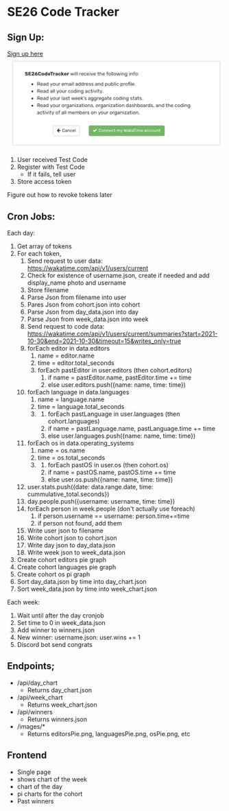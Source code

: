 # SE26 Code Tracker

## Sign Up:

[Sign up here](https://wakatime.com/oauth/authorize?client_id=EsqgZiw6kSDUlM40OntUARSy&response_type=code&scope=email,read_logged_time,read_stats,read_orgs&redirect_uri=https://wakatime.com/oauth/test)
![sign up](/images/authorize.png)
1. User received Test Code
1. Register with Test Code
	* If it fails, tell user
1. Store access token

Figure out how to revoke tokens later
## Cron Jobs:
Each day:
1. Get array of tokens
1. For each token, 
	1. Send request to user data: https://wakatime.com/api/v1/users/current
	1. Check for existence of username.json, create if needed and add display_name photo and username
	1. Store filename
	1. Parse Json from filename into user
	1. Pares Json from cohort.json into cohort
	1. Parse Json from day_data.json into day
	1. Parse Json from week_data.json into week
	1. Send request to code data: https://wakatime.com/api/v1/users/current/summaries?start=2021-10-30&end=2021-10-30&timeout=15&writes_only=true
	1. forEach editor in data.editors
		1. name = editor.name
		1. time = editor.total_seconds
		1. forEach pastEditor in user.editors (then cohort.editors)
			1. if name = pastEditor.name, pastEditor.time += time
			1. else user.editors.push({name: name, time: time})
	1. forEach language in data.languages
		1. name = language.name
		1. time = language.total_seconds
		1. 1. forEach pastLanguage in user.languages (then cohort.languages)
			1. if name = pastLanguage.name, pastLanguage.time += time
			1. else user.languages.push({name: name, time: time})
	1. forEach os in data.operating_systems
		1. name = os.name
		1. time = os.total_seconds
		1. 1. forEach pastOS in user.os (then cohort.os)
			1. if name = pastOS.name, pastOS.time += time
			1. else user.os.push({name: name, time: time})
	1. user.stats.push({date: data.range.date, time: cummulative_total.seconds})
	1. day.people.push({username: username, time: time})
	1. forEach person in week.people (don't actually use foreach)
		1. if person.username == username: person.time+=time
		1. if person not found, add them
	1. Write user json to filename
	1. Write cohort json to cohort.json
	1. Write day json to day_data.json
	1. Write week json to week_data.json
1. Create cohort editors pie graph
1. Create cohort languages pie graph
1. Create cohort os pi graph
1. Sort day_data.json by time into day_chart.json
1. Sort week_data.json by time into week_chart.json

Each week: 
1. Wait until after the day cronjob
1. Set time to 0 in week_data.json
1. Add winner to winners.json
1. New winner: username.json: user.wins += 1
1. Discord bot send congrats 

## Endpoints;
* /api/day_chart
	* Returns day_chart.json
* /api/week_chart
	* Returns week_chart.json
* /api/winners
	* Returns winners.json
* /images/*
	* Returns editorsPie.png, languagesPie.png, osPie.png, etc

## Frontend
* Single page
* shows chart of the week
* chart of the day
* pi charts for the cohort
* Past winners